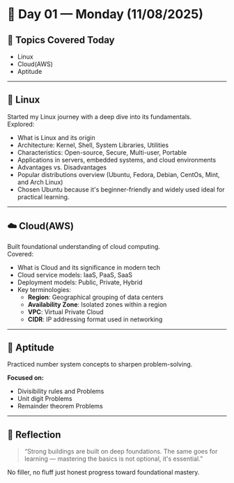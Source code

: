 # 📅 Day 01 — Monday (11/08/2025)

## 🧭 Topics Covered Today  
- Linux  
- Cloud(AWS) 
- Aptitude  

---

## 🐧 Linux  
Started my Linux journey with a deep dive into its fundamentals.  
Explored:
- What is Linux and its origin  
- Architecture: Kernel, Shell, System Libraries, Utilities  
- Characteristics: Open-source, Secure, Multi-user, Portable  
- Applications in servers, embedded systems, and cloud environments  
- Advantages vs. Disadvantages  
- Popular distributions overview (Ubuntu, Fedora, Debian, CentOs, Mint, and Arch Linux)
- Chosen Ubuntu because it's beginner-friendly and widely used ideal for practical learning.

---

## ☁️ Cloud(AWS)
Built foundational understanding of cloud computing.  
Covered:
- What is Cloud and its significance in modern tech  
- Cloud service models: IaaS, PaaS, SaaS  
- Deployment models: Public, Private, Hybrid  
- Key terminologies:  
  - **Region**: Geographical grouping of data centers  
  - **Availability Zone**: Isolated zones within a region  
  - **VPC**: Virtual Private Cloud  
  - **CIDR**: IP addressing format used in networking

---

## 🧠 Aptitude  
Practiced number system concepts to sharpen problem-solving.  

**Focused on:**
- Divisibility rules and Problems 
- Unit digit Problems  
- Remainder theorem Problems
  
---

## 🌱 Reflection  
> “Strong buildings are built on deep foundations. The same goes for learning — mastering the basics is not optional, it's essential.”

No filler, no fluff just honest progress toward foundational mastery.
